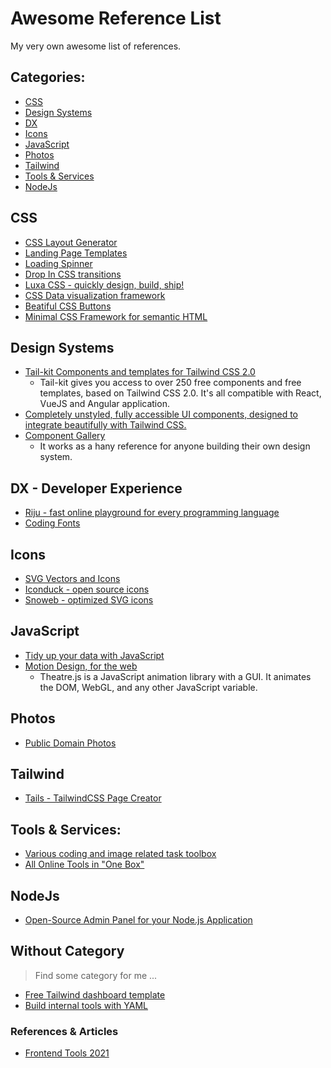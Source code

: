 # Awesome Reference List

My very own awesome list of references. 

## Categories: 

- [CSS](#css)
- [Design Systems](#design-systems)
- [DX](#dx)
- [Icons](#icons)
- [JavaScript](#javascript)
- [Photos](#photos)
- [Tailwind](#tailwind)
- [Tools & Services](#tools-services)
- [NodeJs](#nodejs)


## CSS

- [CSS Layout Generator](https://layout.bradwoods.io/)
- [Landing Page Templates](https://uisual.com/)
- [Loading Spinner](https://whirl.netlify.app/)
- [Drop In CSS transitions](https://www.transition.style/)
- [Luxa CSS - quickly design, build, ship!](https://luxacss.com/)
- [CSS Data visualization framework](https://chartscss.org)
- [Beatiful CSS Buttons](https://getcssscan.com/css-buttons-examples)
- [Minimal CSS Framework for semantic HTML](https://picocss.com/)

## Design Systems 

- [Tail-kit Components and templates for Tailwind CSS 2.0](https://www.tailwind-kit.com/)
  - Tail-kit gives you access to over 250 free components and free templates, based on Tailwind CSS 2.0. It's all compatible with React, VueJS and Angular application.
- [Completely unstyled, fully accessible UI components, designed to integrate beautifully with Tailwind CSS.](https://headlessui.dev)
- [Component Gallery](https://component.gallery/)
  - It works as a hany reference for anyone building their own design system.

## DX - Developer Experience

- [Riju - fast online playground for every programming language](https://riju.codes/)
- [Coding Fonts](https://coding-fonts.css-tricks.com/)

## Icons

- [SVG Vectors and Icons](https://www.svgrepo.com)
- [Iconduck - open source icons](https://iconduck.com/)
- [Snoweb - optimized SVG icons](https://www.snoweb-svg.com/)

## JavaScript

- [Tidy up your data with JavaScript](https://pbeshai.github.io/tidy/)
- [Motion Design, for the web](https://www.theatrejs.com/)
  - Theatre.js is a JavaScript animation library with a GUI. It animates the DOM, WebGL, and any other JavaScript variable.

## Photos 

- [Public Domain Photos](https://skuawk.com)

## Tailwind

- [Tails - TailwindCSS Page Creator](https://devdojo.com/tails)

## Tools & Services:

- [Various coding and image related task toolbox](https://www.fetoolkit.io/)
- [All Online Tools in "One Box"](https://10015.io)

## NodeJs

- [Open-Source Admin Panel for your Node.js Application](https://adminjs.co/)

## Without Category
> Find some category for me ...

- [Free Tailwind dashboard template](https://github.com/cruip/tailwind-dashboard-template)
- [Build internal tools with YAML](https://lowdefy.com/)


### References & Articles

- [Frontend Tools 2021](https://css-tricks.com/hottest-front-end-tools-in-2021/#aa-56-10015-tools)
